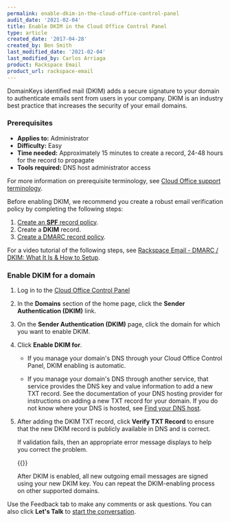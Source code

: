```yaml
---
permalink: enable-dkim-in-the-cloud-office-control-panel
audit_date: '2021-02-04'
title: Enable DKIM in the Cloud Office Control Panel
type: article
created_date: '2017-04-28'
created_by: Ben Smith
last_modified_date: '2021-02-04'
last_modified_by: Carlos Arriaga 
product: Rackspace Email
product_url: rackspace-email
---
```


DomainKeys identified mail (DKIM) adds a secure signature to your domain to authenticate emails sent from users in your company. DKIM
is an industry best practice that increases the security of your email domains.

### Prerequisites

- **Applies to:** Administrator
- **Difficulty:** Easy
- **Time needed:** Approximately 15 minutes to create a record, 24-48 hours for the record to propagate
- **Tools required:**  DNS host administrator access

For more information on prerequisite terminology, see [Cloud Office support terminology](/support/how-to/cloud-office-support-terminology).

Before enabling DKIM, we recommend you create a robust email verification policy by completing the following steps: 

1. [Create an **SPF** record policy](/support/how-to/create-an-spf-policy). 
2. Create a **DKIM** record. 
3. [Create a DMARC record policy](/support/how-to/create-a-dmarc-policy).

For a video tutorial of the following steps, see [Rackspace Email - DMARC / DKIM: What It Is & How to Setup](https://emailhelp.rackspace.com/l/dmarc-dkim-records-setup).

### Enable DKIM for a domain

1. Log in to the [Cloud Office Control Panel](https://cp.rackspace.com)

2. In the **Domains** section of the home page, click the **Sender Authentication (DKIM)** link.

3. On the **Sender Authentication (DKIM)** page, click the domain for which you want to enable DKIM.  

4. Click **Enable DKIM for**.  

    - If you manage your domain's DNS through your Cloud Office Control Panel, DKIM enabling is automatic.

    - If you manage your domain's DNS through another service, that service provides the DNS key and value information to add a new
      TXT record. See the documentation of your DNS hosting provider for instructions on adding a new TXT record for your domain.
      If you do not know where your DNS is hosted, see [Find your DNS host](/support/how-to/find-dns-host).

5. After adding the DKIM TXT record, click **Verify TXT Record** to ensure that the new DKIM record is publicly available
   in DNS and is correct.  

   If validation fails, then an appropriate error message displays to help you correct the problem.  

   {{<image src="domain-verify-fail.png" alt="" title="">}}

   After DKIM is enabled, all new outgoing email messages are signed using your new DKIM key. You can repeat the DKIM-enabling
   process on other supported domains.  

Use the Feedback tab to make any comments or ask questions. You can also click **Let's Talk** to [start the conversation](https://www.rackspace.com/). 

